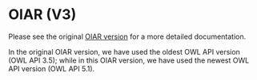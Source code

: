 # OIAR (V3)

Please see the original [OIAR version](https://github.com/inesosman/OIAR) for a more detailed documentation.

In the original OIAR version, we have used the oldest OWL API version (OWL API 3.5); while in this OIAR version, we have used the newest OWL API version (OWL API 5.1).
